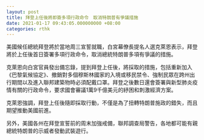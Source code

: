 ```yaml
---
layout: post
title: 拜登上任後將即簽多項行政命令　取消特朗普有爭議措施
date: 2021-01-17 09:43:05.000000000 +08:00
categories: rthk
---
```


美國候任總統拜登將於當地周三宣誓就職，白宮幕僚長提名人選克萊恩表示，拜登將於上任後首日簽署多項行政命令，取消總統特朗普多項有爭議的措施。

克萊恩向白宮官員發出備忘錄，提到拜登上任後，將採取的措施，包括重新加入《巴黎氣候協定》、撤銷對多個穆斯林國家的入境或移民禁令、強制民眾在跨州出行期間以及進入聯邦建築物時必須配戴口罩。拜登之後數日還會簽署與新型肺炎疫情有關的行政命令，要求國會審議1萬9千億美元的紓困和刺激經濟方案。

克萊恩強調，拜登上任後隨即採取行動，不僅是為了扭轉特朗普施政的錯失，而且期望推動美國前進。

另外，美國各州在拜登宣誓前的周末加強戒備，聯邦調查局警告，各地都可能有親總統特朗普的示威者發動武裝遊行。
